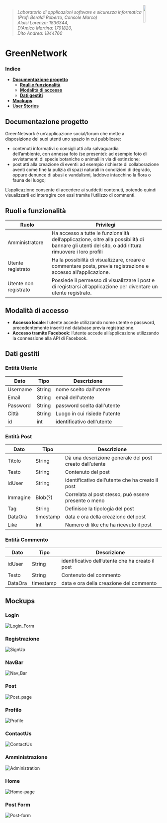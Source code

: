 <img width="12%" src="img/logo.jpeg" align="right">

>*Laboratorio di applicazioni software e sicurezza informatica  (Prof: Beraldi Roberto, Console Marco)<br/>
>Aloisi Lorenzo: 1836344, <br>D'Amico Martina: 1791820, <br>Dito Andrea: 1844760*

<h1>GreenNetwork </h1>

### Indice
- **[Documentazione progetto](#documentazione-progetto)**
  - **[Rouli e funzionalità](#ruoli-e-funzionalità)**
  - **[Modalità di accesso](#modalità-di-accesso)**
  - **[Dati gestiti](#dati-gestiti)**
- **[Mockups](#mockups)**
  <!--- - **[Login](#login)**
  - **[Registrazione](#registrazione)**
  - **[NavBar](#navbar)**
  - **[Post](#post)**
  - **[Profilo](#profilo)**
  - **[ContactUs](#contactus)**
  - **[Amministrazione](#amministrazione)**
  - **[Home](#home)**
  - **[Post Form](#post-form)**)--->
- **[User Stories](#user-stories)**
  




## Documentazione progetto
GreenNetwork è un’applicazione social/forum che mette a disposizione dei suoi utenti uno spazio in cui pubblicare:
* contenuti informativi o consigli atti alla salvaguardia dell’ambiente, con annessa foto (se presente):  ad esempio foto di avvistamenti di specie botaniche o animali in via di estinzione;
* post atti alla creazione di eventi: ad esempio richieste di collaborazione aventi come fine la pulizia di spazi naturali in condizioni di degrado, oppure denunce di abusi e vandalismi, laddove intacchino la flora o fauna del luogo;

L’applicazione consente di accedere ai suddetti contenuti, potendo quindi visualizzarli ed interagire con essi tramite l’utilizzo di commenti.



## Ruoli e funzionalità
|Ruolo|Privilegi|
|-------|-------|
|Amministratore|Ha accesso a tutte le funzionalità dell’applicazione, oltre alla possibilità di bannare gli utenti del sito, o addirittura rimuovere i loro profili|
|Utente registrato| Ha la possibilità di visualizzare, creare e commentare posts, previa registrazione e accesso all’applicazione.|
|Utente non registrato| Possiede il permesso di visualizzare i post e di registrarsi all’applicazione per diventare un utente registrato.|


## Modalità di accesso
* **Accesso locale**: l’utente accede utilizzando nome utente e password, precedentemente inseriti nel database previa registrazione.
* **Accesso tramite Facebook**: l’utente accede all’applicazione utilizzando la connessione alla API di Facebook.

## Dati gestiti
### Entità Utente
|Dato|Tipo|Descrizione|
|-------|-------|---------|
|Username|String|nome scelto dall'utente|
|Email|String|email dell'utente|
|Password|String|password scelta dall'utente|
|Città|String|Luogo in cui risiede l'utente|
|id|int|identificativo dell'utente|

### Entità Post
|Dato|Tipo|Descrizione|
|-------|-------|---------|
|Titolo|String|Dà una descrizione generale del post creato dall’utente|
|Testo|String|Contenuto del post |
|idUser|String|identificativo dell’utente che ha creato il post|
|Immagine|Blob(?)|Correlata al post stesso, può essere presente o meno|
|Tag|String|Definisce la tipologia del post|
|DataOra|timestamp|data e ora della creazione del post|
|Like|Int|Numero di like che ha ricevuto il post|

### Entità Commento
|Dato|Tipo|Descrizione|
|-------|-------|---------|
|idUser|String|identificativo dell’utente che ha creato il post|
|Testo|String|Contenuto del commento|
|DataOra|timestamp|data e ora della creazione del commento|



## Mockups
### Login
![Login_Form](img/Mockups/Login_Form.png)

### Registrazione
![SignUp](img/Mockups/SignUp.png)

### NavBar
![Nav_Bar](img/Mockups/Nav_Bar.png)

### Post
![Post_page](img/Mockups/Post_page.png)

### Profilo
![Profile](img/Mockups/Profile.png)

### ContactUs
![ContactUs](img/Mockups/ContactUs.png)

### Amministrazione
![Administration](img/Mockups/Administration.png)

### Home
![Home-page](img/Mockups/Home-page.png)

### Post Form
![Post-form](img/Mockups/Post-form.png)
